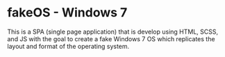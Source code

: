 # fakeOS - Windows 7

This is a SPA (single page application) that is develop using HTML, SCSS, and JS with the goal to create a fake Windows 7 OS which replicates the layout and format of the operating system.